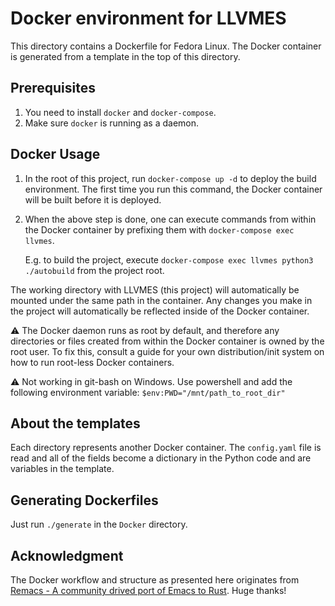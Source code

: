 # Docker environment for LLVMES

This directory contains a Dockerfile for Fedora Linux.
The Docker container is generated from a template in the top of this directory.

## Prerequisites
1. You need to install `docker` and `docker-compose`.
2. Make sure `docker` is running as a daemon.

## Docker Usage

1. In the root of this project, run `docker-compose up -d` to deploy the build
   environment. The first time you run this command, the Docker container will
   be built before it is deployed.
2. When the above step is done, one can execute commands from within the Docker
   container by prefixing them with `docker-compose exec llvmes`. 

   E.g. to build the project, execute `docker-compose exec llvmes python3 ./autobuild`
   from the project root.

The working directory with LLVMES (this project) will automatically be mounted under the same
path in the container. Any changes you make in the project will automatically be
reflected inside of the Docker container.

:warning: The Docker daemon runs as root by default, and therefore any directories
or files created from within the Docker container is owned by the root user. To
fix this, consult a guide for your own distribution/init system on how to run
root-less Docker containers.

:warning: Not working in git-bash on Windows. Use powershell and add the following environment variable:
`$env:PWD="/mnt/path_to_root_dir"`

## About the templates

Each directory represents another Docker container. 
The `config.yaml` file is read and all of the fields become
a dictionary in the Python code and are variables in the template. 

## Generating Dockerfiles

Just run `./generate` in the `Docker` directory.

## Acknowledgment
The Docker workflow and structure as presented here originates from [Remacs - A
community drived port of Emacs to Rust](https://github.com/remacs/remacs). Huge thanks!
